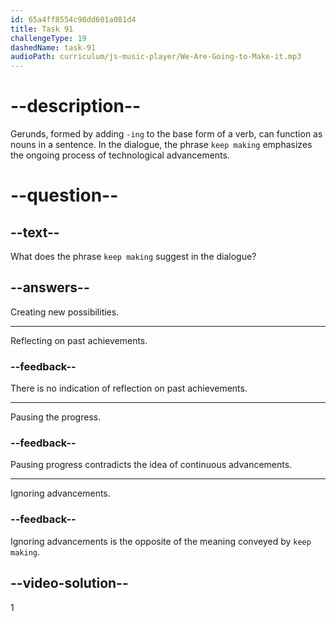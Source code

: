 ```yaml
---
id: 65a4ff8554c98dd601a081d4
title: Task 91
challengeType: 19
dashedName: task-91
audioPath: curriculum/js-music-player/We-Are-Going-to-Make-it.mp3
---
```


<!--
AUDIO REFERENCE: 
Sarah: It's amazing how these innovations keep making our lives more interesting and connected.
-->

# --description--

Gerunds, formed by adding `-ing` to the base form of a verb, can function as nouns in a sentence. In the dialogue, the phrase `keep making` emphasizes the ongoing process of technological advancements.

# --question--

## --text--

What does the phrase `keep making` suggest in the dialogue?

## --answers--

Creating new possibilities.

---

Reflecting on past achievements.

### --feedback--

There is no indication of reflection on past achievements.

---

Pausing the progress.

### --feedback--

Pausing progress contradicts the idea of continuous advancements.

---

Ignoring advancements.

### --feedback--

Ignoring advancements is the opposite of the meaning conveyed by `keep making`.

## --video-solution--

1
